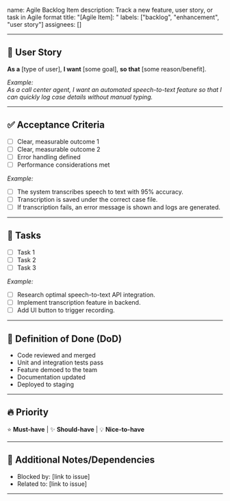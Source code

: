 name: Agile Backlog Item
description: Track a new feature, user story, or task in Agile format
title: "[Agile Item]: "
labels: ["backlog", "enhancement", "user story"]
assignees: []

---

## 📝 User Story  
**As a** [type of user], **I want** [some goal], **so that** [some reason/benefit].  

*Example:*  
_As a call center agent, I want an automated speech-to-text feature so that I can quickly log case details without manual typing._

---

## ✅ Acceptance Criteria  
- [ ] Clear, measurable outcome 1  
- [ ] Clear, measurable outcome 2  
- [ ] Error handling defined  
- [ ] Performance considerations met  

*Example:*  
- [ ] The system transcribes speech to text with 95% accuracy.  
- [ ] Transcription is saved under the correct case file.  
- [ ] If transcription fails, an error message is shown and logs are generated.

---

## 🔧 Tasks  
- [ ] Task 1  
- [ ] Task 2  
- [ ] Task 3  

*Example:*  
- [ ] Research optimal speech-to-text API integration.  
- [ ] Implement transcription feature in backend.  
- [ ] Add UI button to trigger recording.  

---

## 🎯 Definition of Done (DoD)  
- Code reviewed and merged  
- Unit and integration tests pass  
- Feature demoed to the team  
- Documentation updated  
- Deployed to staging  

---

## 🔥 Priority  
⭐ **Must-have** | ✨ **Should-have** | 💡 **Nice-to-have**  

---

## 🔗 Additional Notes/Dependencies  
- Blocked by: [link to issue]  
- Related to: [link to issue]  

---
